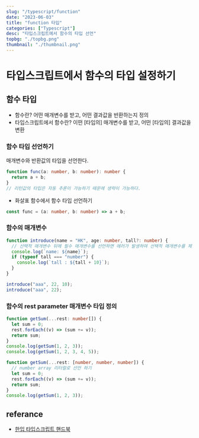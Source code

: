 ```yaml
---
slug: "/typescript/function"
date: "2023-06-03"
title: "function 타입"
categories: ["Typescript"]
desc: "타입스크립트에서 함수의 타입 선언"
topbg: "./topbg.png"
thumbnail: "./thumbnail.png"
---
```


# 타입스크립트에서 함수의 타입 설정하기

## 함수 타입

- 함수란? 어떤 매개변수를 받고, 어떤 결과값을 반환하는지 정의
- 타입스크립트에서 함수란? 이떤 [타입의] 매개변수를 받고, 어떤 [타입의] 결과값을 변환

### 함수 타입 선언하기

매개변수와 반환값의 타입을 선언한다.

```ts {numberLines}
function func(a: number, b: number): number {
  return a + b;
}
// 리턴값의 타입은 자동 추론이 가능하기 때문에 생략이 가능하다.
```

- 화살표 함수에서 함수 타입 선언하기

```ts {numberLines}
const func = (a: number, b: number) => a + b;
```

### 함수의 매개변수

```ts {numberLines}
function introduce(name = "HK", age: number, tall?: number) {
  // 선택적 매개변수 뒤에 필수 매개변수를 선언하면 에러가 발생하여 선택적 매개변수를 제일 마지막에 위치해야한다.
  console.log(`name: ${name}`);
  if (typeof tall === "number") {
    console.log(`tall : ${tall + 10}`);
  }
}

introduce("aaa", 22, 10);
introduce("aaa", 22);
```

### 함수의 rest parameter 매개변수 타입 정의

```ts {numberLines}
function getSum(...rest: number[]) {
  let sum = 0;
  rest.forEach((v) => (sum += v));
  return sum;
}
console.log(getSum(1, 2, 3));
console.log(getSum(1, 2, 3, 4, 5));
```

```ts {numberLines}
function getSum(...rest: [number, number, number]) {
  // number array 리터럴로 선언 하기
  let sum = 0;
  rest.forEach((v) => (sum += v));
  return sum;
}
console.log(getSum(1, 2, 3));
```

## referance

- [한입 타입스크립트 핸드북](https://ts.winterlood.com/)
